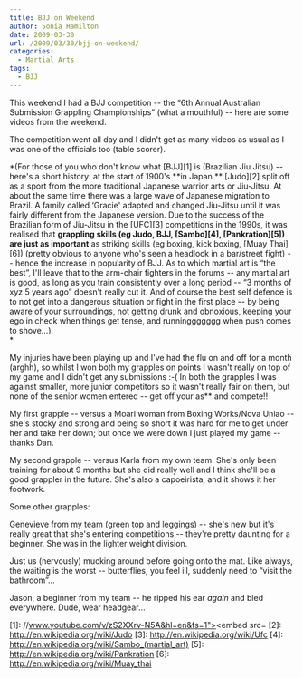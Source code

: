 ```yaml
---
title: BJJ on Weekend
author: Sonia Hamilton
date: 2009-03-30
url: /2009/03/30/bjj-on-weekend/
categories:
  - Martial Arts
tags:
  - BJJ
---
```

This weekend I had a BJJ competition -- the &#8220;6th Annual Australian Submission Grappling Championships&#8221; (what a mouthful) -- here are some videos from the weekend.

<!--more-->

The competition went all day and I didn't get as many videos as usual as I was one of the officials too (table scorer).

*(For those of you who don't know what [BJJ][1] is (Brazilian Jiu Jitsu) -- here's a short history: at the start of 1900's **in Japan ** [Judo][2] split off as a sport from the more traditional Japanese warrior arts or Jiu-Jitsu. At about the same time there was a large wave of Japanese migration to Brazil. A family called &#8216;Gracie' adapted and changed Jiu-Jitsu until it was fairly different from the Japanese version. Due to the success of the Brazilian form of Jiu-Jitsu in the [UFC][3] competitions in the 1990s, it was realised that **grappling skills (eg Judo, BJJ, [Sambo][4], [Pankration][5]) are just as important** as striking skills (eg boxing, kick boxing, [Muay Thai][6]) (pretty obvious to anyone who's seen a headlock in a bar/street fight) -- hence the increase in popularity of BJJ. As to which martial art is &#8220;the best&#8221;, I'll leave that to the arm-chair fighters in the forums -- any martial art is good, as long as you train consistently over a long period -- &#8220;3 months of xyz 5 years ago&#8221; doesn't really cut it. And of course the best self defence is to not get into a dangerous situation or fight in the first place -- by being aware of your surroundings, not getting drunk and obnoxious, keeping your ego in check when things get tense, and runninggggggg when push comes to shove&#8230;).  
*

My injuries have been playing up and I've had the flu on and off for a month (arghh), so whilst I won both my grapples on points I wasn't really on top of my game and I didn't get any submissions :-( In both the grapples I was against smaller, more junior competitors so it wasn't really fair on them, but none of the senior women entered -- get off your as** and compete!!

My first grapple -- versus a Moari woman from Boxing Works/Nova Uniao -- she's stocky and strong and being so short it was hard for me to get under her and take her down; but once we were down I just played my game -- thanks Dan.

<!-- youtube?? -->

My second grapple -- versus Karla from my own team. She's only been training for about 9 months but she did really well and I think she'll be a good grappler in the future. She's also a capoeirista, and it shows it her footwork.

<!-- youtube?? -->

Some other grapples:

Genevieve from my team (green top and leggings) -- she's new but it's really great that she's entering competitions -- they're pretty daunting for a beginner. She was in the lighter weight division.

<!-- youtube?? -->

Just us (nervously) mucking around before going onto the mat. Like always, the waiting is the worst -- butterflies, you feel ill, suddenly need to &#8220;visit the bathroom&#8221;&#8230;

<!-- youtube?? -->

Jason, a beginner from my team -- he ripped his ear *again* and bled everywhere. Dude, wear headgear&#8230;

<!-- youtube?? -->

 [1]: //www.youtube.com/v/zS2XXrv-N5A&hl=en&fs=1"></param><param name="allowFullScreen" value="true"></param><param name="allowscriptaccess" value="always"></param><embed src=
 [2]: http://en.wikipedia.org/wiki/Judo
 [3]: http://en.wikipedia.org/wiki/Ufc
 [4]: http://en.wikipedia.org/wiki/Sambo_(martial_art)
 [5]: http://en.wikipedia.org/wiki/Pankration
 [6]: http://en.wikipedia.org/wiki/Muay_thai
